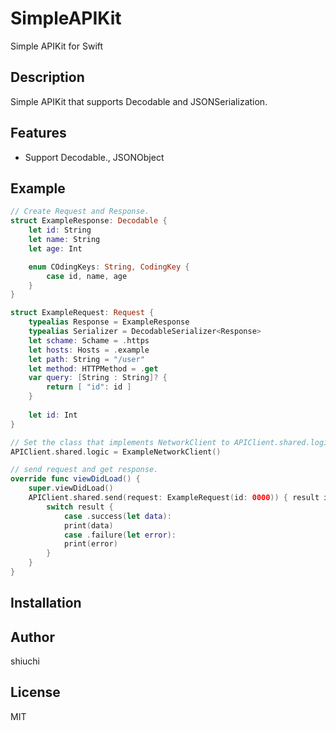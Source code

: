 # SimpleAPIKit
Simple APIKit for Swift

## Description
Simple APIKit that supports Decodable and JSONSerialization.

## Features
* Support Decodable., JSONObject

## Example

```swift
// Create Request and Response.
struct ExampleResponse: Decodable {
    let id: String
    let name: String
    let age: Int

    enum COdingKeys: String, CodingKey {
        case id, name, age
    }
}

struct ExampleRequest: Request {
    typealias Response = ExampleResponse
    typealias Serializer = DecodableSerializer<Response>
    let schame: Schame = .https
    let hosts: Hosts = .example
    let path: String = "/user"
    let method: HTTPMethod = .get
    var query: [String : String]? {
        return [ "id": id ]
    }
    
    let id: Int
}

// Set the class that implements NetworkClient to APIClient.shared.logic.
APIClient.shared.logic = ExampleNetworkClient()

// send request and get response.
override func viewDidLoad() {
    super.viewDidLoad()
    APIClient.shared.send(request: ExampleRequest(id: 0000)) { result in
        switch result {
            case .success(let data):
            print(data)
            case .failure(let error):
            print(error)
        }
    }
}
```

## Installation


## Author

shiuchi

## License

MIT

